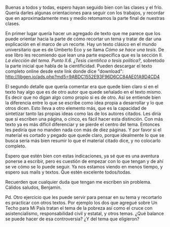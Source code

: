 Buenas a todos y todas,
espero hayan seguido bien con las clases y el frío.
Quería darles algunas orientaciones para seguir con los trabajos, y recordar que en aproximadamente mes y medio retomamos la parte final de nuestras clases.

En primer lugar quería hacer un agregado de texto que me parece que los puede orientar hacia la parte de cómo recortar un tema y tratar de dar una explicación en el marco de un recorte. Hay un texto clásico en el mundo universitario que es de Umberto Eco y se llama *Cómo se hace una tesis*. De ese libro les recomiendo que lean una parte específica que es la sección II. *La elección del tema. Punto II.6. ¿Tesis cientíñca o tesis política?*, sobretodo la parte inicial que habla de la cientificidad. Pueden descargar el texto completo online desde este link donde dice "download":
http://libgen.io/ads.php?md5=9ABDC1552E93F96D6CC84AE01A9D4CD4

El segundo detalle que quería comentar era que quede bien claro si en el texto hay algo que es de otro autor que quede señalado en el texto mismo. Es decir que no digan algo como propio si es de otro. Así se entiende bien la diferencia entre lo que se escribe como idea propia a desarrollar y lo que otros dicen. Esto lleva a otro elemento más, que es la capacidad de sintetizar tanto las propias ideas como las de los autores citados. Les diría que si escriben una página, o cinco, es fácil hacer esta distinción. Con más texto ya es más difícil diferenciar y se pierde el centro del tema. Entonces les pediría que no manden nada con más de diez páginas. Y por favor si el material es cortado y pegado que quede claro, porque idealmente lo que se busca sería más bien resumir lo que el material citado dice, y no colocarlo completo.

Espero que estén bien con estas indicaciones, ya sé que es una aventura ponerse a escribir, pero es cuestión de empezar con lo que tengan y de ahí se ve cómo se lo puede seguir. Ya nos estamos viendo en menos tiempo, y espero sus mails y textos. Que estén excelente todos/todas.

Recuerden que cualquier duda que tengan me escriben sin problema.
Cálidos saludos,
Benjamín.

Pd. Otro ejercicio que les puede servir para pensar en su tema y recortarlo es practicar con otros textos. Por ejemplo los dos que agregué sobre Un Techo para Mi País tratan el tema de la pobreza así como el cruce con asistencialismo, responsabilidad civil y estatal, y otros temas. ¿Qué balance se puede hacer de esa controversia? ¿Y del tema que eligieron?

